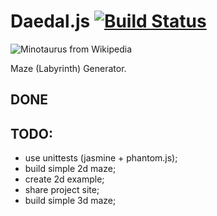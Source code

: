 # Daedal.js [![Build Status](https://secure.travis-ci.org/Hyzhak/Daedal.js.png?branch=master)](https://travis-ci.org/Hyzhak/Daedal.js)

![Minotaurus from Wikipedia](http://upload.wikimedia.org/wikipedia/commons/e/e5/Minotaurus.gif)

Maze (Labyrinth) Generator.

## DONE

## TODO:

* use unittests (jasmine + phantom.js);
* build simple 2d maze;
* create 2d example;
* share project site;
* build simple 3d maze;